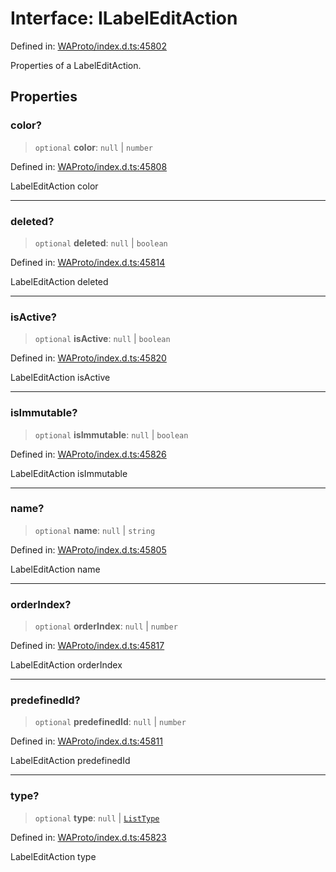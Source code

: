 # Interface: ILabelEditAction

Defined in: [WAProto/index.d.ts:45802](https://github.com/Fokusdotid/bail/blob/3856b89f13bbe82f2e10396a28cd4ef2089de845/WAProto/index.d.ts#L45802)

Properties of a LabelEditAction.

## Properties

### color?

> `optional` **color**: `null` \| `number`

Defined in: [WAProto/index.d.ts:45808](https://github.com/Fokusdotid/bail/blob/3856b89f13bbe82f2e10396a28cd4ef2089de845/WAProto/index.d.ts#L45808)

LabelEditAction color

***

### deleted?

> `optional` **deleted**: `null` \| `boolean`

Defined in: [WAProto/index.d.ts:45814](https://github.com/Fokusdotid/bail/blob/3856b89f13bbe82f2e10396a28cd4ef2089de845/WAProto/index.d.ts#L45814)

LabelEditAction deleted

***

### isActive?

> `optional` **isActive**: `null` \| `boolean`

Defined in: [WAProto/index.d.ts:45820](https://github.com/Fokusdotid/bail/blob/3856b89f13bbe82f2e10396a28cd4ef2089de845/WAProto/index.d.ts#L45820)

LabelEditAction isActive

***

### isImmutable?

> `optional` **isImmutable**: `null` \| `boolean`

Defined in: [WAProto/index.d.ts:45826](https://github.com/Fokusdotid/bail/blob/3856b89f13bbe82f2e10396a28cd4ef2089de845/WAProto/index.d.ts#L45826)

LabelEditAction isImmutable

***

### name?

> `optional` **name**: `null` \| `string`

Defined in: [WAProto/index.d.ts:45805](https://github.com/Fokusdotid/bail/blob/3856b89f13bbe82f2e10396a28cd4ef2089de845/WAProto/index.d.ts#L45805)

LabelEditAction name

***

### orderIndex?

> `optional` **orderIndex**: `null` \| `number`

Defined in: [WAProto/index.d.ts:45817](https://github.com/Fokusdotid/bail/blob/3856b89f13bbe82f2e10396a28cd4ef2089de845/WAProto/index.d.ts#L45817)

LabelEditAction orderIndex

***

### predefinedId?

> `optional` **predefinedId**: `null` \| `number`

Defined in: [WAProto/index.d.ts:45811](https://github.com/Fokusdotid/bail/blob/3856b89f13bbe82f2e10396a28cd4ef2089de845/WAProto/index.d.ts#L45811)

LabelEditAction predefinedId

***

### type?

> `optional` **type**: `null` \| [`ListType`](../namespaces/LabelEditAction/enumerations/ListType.md)

Defined in: [WAProto/index.d.ts:45823](https://github.com/Fokusdotid/bail/blob/3856b89f13bbe82f2e10396a28cd4ef2089de845/WAProto/index.d.ts#L45823)

LabelEditAction type
